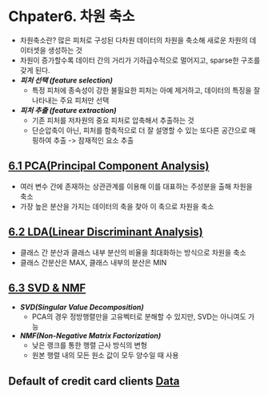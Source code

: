 # Chpater6. 차원 축소  
- 차원축소란? 많은 피처로 구성된 다차원 데이터의 차원을 축소해 새로운 차원의 데이터셋을 생성하는 것
- 차원이 증가할수록 데이터 간의 거리가 기하급수적으로 멀어지고, sparse한 구조를 갖게 된다.
- ***피처 선택 (feature selection)***
  - 특정 피처에 종속성이 강한 불필요한 피처는 아예 제거하고, 데이터의 특징을 잘 나타내는 주요 피처만 선택
- ***피처 추출 (feature extraction)***
  - 기존 피처를 저차원의 중요 피처로 압축해서 추출하는 것
  - 단순압축이 아닌, 피처를 함축적으로 더 잘 설명할 수 있는 또다른 공간으로 매핑하여 추출 -> 잠재적인 요소 추출 
  
## [6.1 PCA(Principal Component Analysis)]()
- 여러 변수 간에 존재하는 상관관계를 이용해 이를 대표하는 주성분을 출해 차원을 축소
- 가장 높은 분산을 가지는 데이터의 축을 찾아 이 축으로 차원을 축소

## [6.2 LDA(Linear Discriminant Analysis)](https://github.com/sohyuniii/Machine-learning/blob/master/6%EC%9E%A5_%EC%B0%A8%EC%9B%90%EC%B6%95%EC%86%8C/6.2%20LDA(Linear%20Discriminant%20Analysis).ipynb)
- 클래스 간 분산과 클래스 내부 분산의 비율을 최대화하는 방식으로 차원을 축소
- 클래스 간분산은 MAX, 클래스 내부의 분산은 MIN

## [6.3 SVD & NMF]()
- ***SVD(Singular Value Decomposition)***
  - PCA의 경우 정방행렬만을 고유벡터로 분해할 수 있지만, SVD는 아니여도 가능
- ***NMF(Non-Negative Matrix Factorization)***
  - 낮은 랭크를 통한 행렬 근사 방식의 변형
  - 원본 행렬 내의 모든 원소 값이 모두 양수일 때 사용

## Default of credit card clients [Data](https://archive.ics.uci.edu/ml/datasets/default+of+credit+card+clients)
